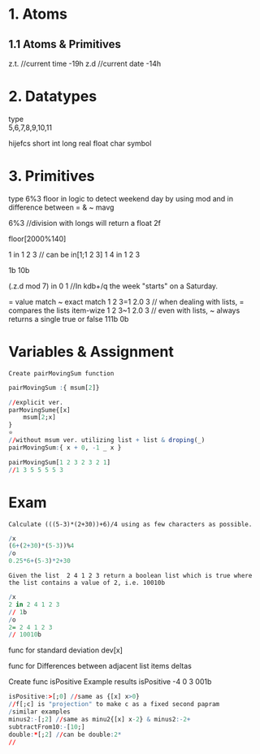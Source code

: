 # 1. Atoms
## 1.1 Atoms & Primitives

z.t. //current time -19h
z.d //current date -14h


# 2. Datatypes

type  
5,6,7,8,9,10,11

hijefcs
short
int
long
real
float
char
symbol

# 3. Primitives


type 6%3
floor
in
logic to detect weekend day by using mod and in
difference between = & ~
mavg

6%3      //division with longs will return a float 
2f

floor[2000%140]

1 in 1 2 3 // can be in[1;1 2 3]
1 4 in 1 2 3

1b
10b

(.z.d mod 7) in 0 1 //In kdb+/q the week "starts" on a Saturday.

= value match 
~ exact match 
1 2 3=1 2.0 3   // when dealing with lists, = compares the lists item-wize
1 2 3~1 2.0 3   // even with lists, ~ always returns a single true or false
111b
0b

# Variables & Assignment

`Create pairMovingSum function`

```q
pairMovingSum :{ msum[2]}

//explicit ver.
parMovingSume{[x]
	msum[2;x]
}
⭐️
//without msum ver. utilizing list + list & droping(_)
pairMovingSum:{ x + 0, -1 _ x }

pairMovingSum[1 2 3 2 3 2 1]
//1 3 5 5 5 5 3
```


# Exam
`Calculate (((5-3)*(2+30))+6)/4 using as few characters as possible.`
```q
/x
(6+(2+30)*(5-3))%4
/o
0.25*6+(5-3)*2+30
```

`Given the list  2 4 1 2 3 return a boolean list which is true where the list contains a value of 2, i.e. 10010b`
```q
/x
2 in 2 4 1 2 3
// 1b
/o
2= 2 4 1 2 3
// 10010b
```

func for standard deviation
dev[x]

func for Differences between adjacent list items
deltas

Create func isPositive
Example results
isPositive -4 0 3
001b
```q
isPositive:>[;0] //same as {[x] x>0}
//f[;c] is "projection" to make c as a fixed second papram
/similar examples
minus2:-[;2] //same as minu2{[x] x-2} & minus2:-2+
subtractFrom10:-[10;] 
double:*[;2] //can be double:2*
//
```


